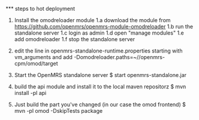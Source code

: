 *** steps to hot deployment

1. Install the omodreloader module
1.a download the module from https://github.com/openmrs/openmrs-module-omodreloader
1.b run the standalone server
1.c	login as admin 
1.d open "manage modules"
1.e add omodreloader
1.f stop the standalone server

2. edit the line in openmrs-standalone-runtime.properties starting with vm_arguments and add
-Domodreloader.paths=~/<PATH-TO>/openmrs-cpm/omod/target

3. Start the OpenMRS standalone server
$ start openmrs-standalone.jar

4. build the api module and install it to the local maven repositorz
$ mvn install -pl api

5. Just build the part you've changed (in our case the omod frontend)
$ mvn -pl omod -DskipTests package